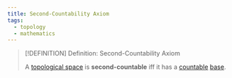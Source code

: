 ```yaml
---
title: Second-Countability Axiom
tags:
  - topology
  - mathematics
---
```


>[!DEFINITION] Definition: Second-Countability Axiom
>
>A [topological space](../Topological%20Spaces/index.md) is **second-countable** iff it has a [countable](../../Set%20Theory/Cardinality/Countable%20Sets.md) [base](./index.md).
>